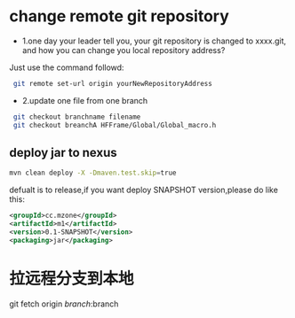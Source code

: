 # change remote git repository
- 1.one day your leader tell you, your git repository is changed to xxxx.git, and how you can change you local repository address?

Just use the command followd:

```bash
 git remote set-url origin yourNewRepositoryAddress
```
- 2.update one file from one branch

```bash
 git checkout branchname filename
 git checkout breanchA HFFrame/Global/Global_macro.h
``` 
## deploy jar to nexus

```bash
mvn clean deploy -X -Dmaven.test.skip=true
```
defualt is to release,if you want deploy SNAPSHOT version,please do like this:

```xml
<groupId>cc.mzone</groupId>
<artifactId>m1</artifactId>
<version>0.1-SNAPSHOT</version>
<packaging>jar</packaging>
```
# 拉远程分支到本地
git fetch origin $branch:$branch

